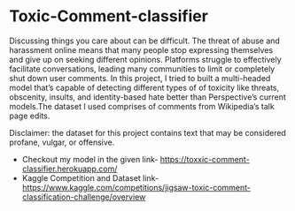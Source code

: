 # Toxic-Comment-classifier
Discussing things you care about can be difficult. The threat of abuse and harassment online means that many people stop expressing themselves and give up on seeking different opinions. Platforms struggle to effectively facilitate conversations, leading many communities to limit or completely shut down user comments.
In this project, I tried to built a multi-headed model that’s capable of detecting different types of of toxicity like threats, obscenity, insults, and identity-based hate better than Perspective’s current models.The dataset I used comprises of comments from Wikipedia’s talk page edits.

Disclaimer: the dataset for this project contains text that may be considered profane, vulgar, or offensive.

- Checkout my model in the given link- https://toxxic-comment-classifier.herokuapp.com/
- Kaggle Competition and Dataset link- https://www.kaggle.com/competitions/jigsaw-toxic-comment-classification-challenge/overview
